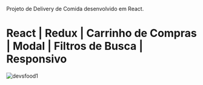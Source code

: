 Projeto de Delivery de Comida desenvolvido em React.

# React | Redux | Carrinho de Compras | Modal | Filtros de Busca | Responsivo

![devsfood1](https://user-images.githubusercontent.com/78752003/146421010-2966f90b-70d6-4b5d-aaf5-73a764502249.png)
